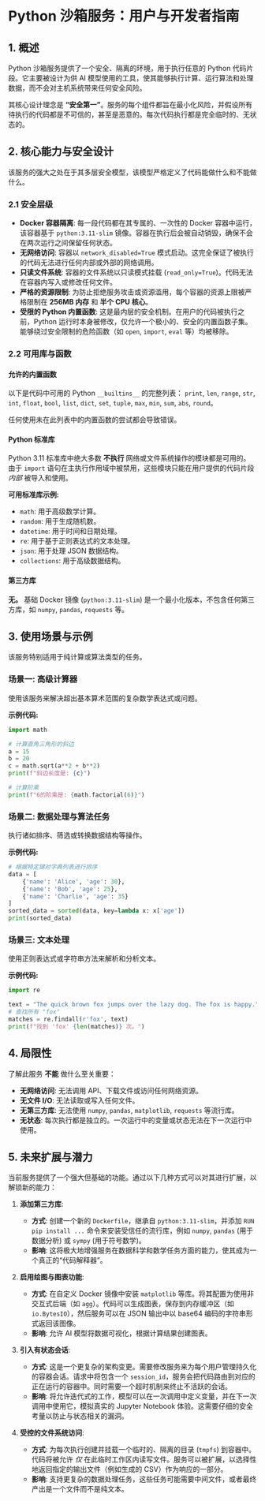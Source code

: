 # Python 沙箱服务：用户与开发者指南

## 1. 概述

Python 沙箱服务提供了一个安全、隔离的环境，用于执行任意的 Python 代码片段。它主要被设计为供 AI 模型使用的工具，使其能够执行计算、运行算法和处理数据，而不会对主机系统带来任何安全风险。

其核心设计理念是 **“安全第一”**。服务的每个组件都旨在最小化风险，并假设所有待执行的代码都是不可信的，甚至是恶意的。每次代码执行都是完全临时的、无状态的。

## 2. 核心能力与安全设计

该服务的强大之处在于其多层安全模型，该模型严格定义了代码能做什么和不能做什么。

### 2.1 安全层级

-   **Docker 容器隔离**: 每一段代码都在其专属的、一次性的 Docker 容器中运行，该容器基于 `python:3.11-slim` 镜像。容器在执行后会被自动销毁，确保不会在两次运行之间保留任何状态。
-   **无网络访问**: 容器以 `network_disabled=True` 模式启动。这完全保证了被执行的代码无法进行任何内部或外部的网络调用。
-   **只读文件系统**: 容器的文件系统以只读模式挂载 (`read_only=True`)。代码无法在容器内写入或修改任何文件。
-   **严格的资源限制**: 为防止拒绝服务攻击或资源滥用，每个容器的资源上限被严格限制在 **256MB 内存** 和 **半个 CPU 核心**。
-   **受限的 Python 内置函数**: 这是最内层的安全机制。在用户的代码被执行之前，Python 运行时本身被修改，仅允许一个极小的、安全的内置函数子集。能够绕过安全限制的危险函数（如 `open`, `import`, `eval` 等）均被移除。

### 2.2 可用库与函数

#### 允许的内置函数
以下是代码中可用的 Python `__builtins__` 的完整列表：
`print`, `len`, `range`, `str`, `int`, `float`, `bool`, `list`, `dict`, `set`, `tuple`, `max`, `min`, `sum`, `abs`, `round`。

任何使用未在此列表中的内置函数的尝试都会导致错误。

#### Python 标准库
Python 3.11 标准库中绝大多数 **不执行** 网络或文件系统操作的模块都是可用的。由于 `import` 语句在主执行作用域中被禁用，这些模块只能在用户提供的代码片段 *内部* 被导入和使用。

**可用标准库示例:**
- `math`: 用于高级数学计算。
- `random`: 用于生成随机数。
- `datetime`: 用于时间和日期处理。
- `re`: 用于基于正则表达式的文本处理。
- `json`: 用于处理 JSON 数据结构。
- `collections`: 用于高级数据结构。

#### 第三方库
**无。** 基础 Docker 镜像 (`python:3.11-slim`) 是一个最小化版本，不包含任何第三方库，如 `numpy`, `pandas`, `requests` 等。

## 3. 使用场景与示例

该服务特别适用于纯计算或算法类型的任务。

### 场景一: 高级计算器
使用该服务来解决超出基本算术范围的复杂数学表达式或问题。

**示例代码:**
```python
import math

# 计算直角三角形的斜边
a = 15
b = 20
c = math.sqrt(a**2 + b**2)
print(f"斜边长度是: {c}")

# 计算阶乘
print(f"6的阶乘是: {math.factorial(6)}")
```

### 场景二: 数据处理与算法任务
执行诸如排序、筛选或转换数据结构等操作。

**示例代码:**
```python
# 根据特定键对字典列表进行排序
data = [
    {'name': 'Alice', 'age': 30},
    {'name': 'Bob', 'age': 25},
    {'name': 'Charlie', 'age': 35}
]
sorted_data = sorted(data, key=lambda x: x['age'])
print(sorted_data)
```

### 场景三: 文本处理
使用正则表达式或字符串方法来解析和分析文本。

**示例代码:**
```python
import re

text = "The quick brown fox jumps over the lazy dog. The fox is happy."
# 查找所有 "fox"
matches = re.findall(r'fox', text)
print(f"找到 'fox' {len(matches)} 次。")
```

## 4. 局限性

了解此服务 **不能** 做什么至关重要：
-   **无网络访问**: 无法调用 API、下载文件或访问任何网络资源。
-   **无文件 I/O**: 无法读取或写入任何文件。
-   **无第三方库**: 无法使用 `numpy`, `pandas`, `matplotlib`, `requests` 等流行库。
-   **无状态**: 每次执行都是独立的。一次运行中的变量或状态无法在下一次运行中使用。

## 5. 未来扩展与潜力

当前服务提供了一个强大但基础的功能。通过以下几种方式可以对其进行扩展，以解锁新的能力：

1.  **添加第三方库**:
    -   **方式**: 创建一个新的 `Dockerfile`，继承自 `python:3.11-slim`，并添加 `RUN pip install ...` 命令来安装受信任的流行库，例如 `numpy`, `pandas` (用于数据分析) 或 `sympy` (用于符号数学)。
    -   **影响**: 这将极大地增强服务在数据科学和数学任务方面的能力，使其成为一个真正的“代码解释器”。

2.  **启用绘图与图表功能**:
    -   **方式**: 在自定义 Docker 镜像中安装 `matplotlib` 等库。将其配置为使用非交互式后端（如 `agg`）。代码可以生成图表，保存到内存缓冲区（如 `io.BytesIO`），然后服务可以在 JSON 输出中以 base64 编码的字符串形式返回该图像。
    -   **影响**: 允许 AI 模型将数据可视化，根据计算结果创建图表。

3.  **引入有状态会话**:
    -   **方式**: 这是一个更复杂的架构变更。需要修改服务来为每个用户管理持久化的容器会话。请求中将包含一个 `session_id`，服务会把代码路由到对应的正在运行的容器中。同时需要一个超时机制来终止不活跃的会话。
    -   **影响**: 将允许迭代式的工作，模型可以在一次调用中定义变量，并在下一次调用中使用它，模拟真实的 Jupyter Notebook 体验。这需要仔细的安全考量以防止与状态相关的漏洞。

4.  **受控的文件系统访问**:
    -   **方式**: 为每次执行创建并挂载一个临时的、隔离的目录 (`tmpfs`) 到容器中。代码将被允许 *仅* 在此临时工作区内读写文件。服务可以被扩展，以选择性地返回指定的输出文件（例如生成的 CSV）作为响应的一部分。
    -   **影响**: 支持更复杂的数据处理任务，这些任务可能需要中间文件，或者最终产出是一个文件而不是纯文本。